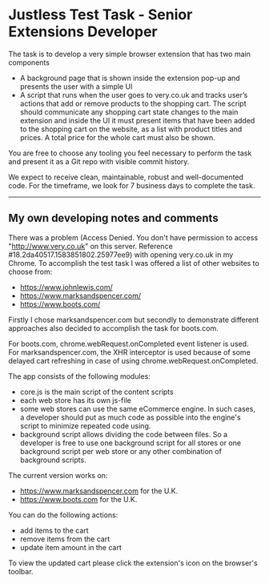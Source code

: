 # Justless Test Task - Senior Extensions Developer

The task is to develop a very simple browser extension that has two main components

- A background page that is shown inside the extension pop-up and presents the user with a simple UI
- A script that runs when the user goes to very.co.uk and tracks user’s actions that add or remove products to the shopping cart. The script should communicate any shopping cart state changes to the main extension and inside the UI it must present items that have been added to the shopping cart on the website, as a list with product titles and prices. A total price for the whole cart must also be shown.

You are free to choose any tooling you feel necessary to perform the task and present it as a Git repo with visible commit history.

We expect to receive clean, maintainable, robust and well-documented code. For the timeframe, we look for 7 business days to complete the task.

---

## My own developing notes and comments

There was a problem (Access Denied. You don't have permission to access "<http://www.very.co.uk>" on this server. Reference #18.2da40517.1583851802.25977ee9) with opening very.co.uk in my Chrome. To accomplish the test task I was offered a list of other websites to choose from:

- https://www.johnlewis.com/
- https://www.marksandspencer.com/
- https://www.boots.com/

Firstly I chose marksandspencer.com but secondly to demonstrate different approaches also decided to accomplish the task for boots.com.

For boots.com, chrome.webRequest.onCompleted event listener is used.
For marksandspencer.com, the XHR interceptor is used because of some delayed cart refreshing in case of using chrome.webRequest.onCompleted.

The app consists of the following modules:

- core.js is the main script of the content scripts
- each web store has its own js-file
- some web stores can use the same eCommerce engine. In such cases, a developer should put as much code as possible into the engine's script to minimize repeated code using.
- background script allows dividing the code between files. So a developer is free to use one background script for all stores or one background script per web store or any other combination of background scripts.

The current version works on:

- https://www.marksandspencer.com for the U.K.
- https://www.boots.com for the U.K.

You can do the following actions:

- add items to the cart
- remove items from the cart
- update item amount in the cart

To view the updated cart please click the extension's icon on the browser's toolbar.
